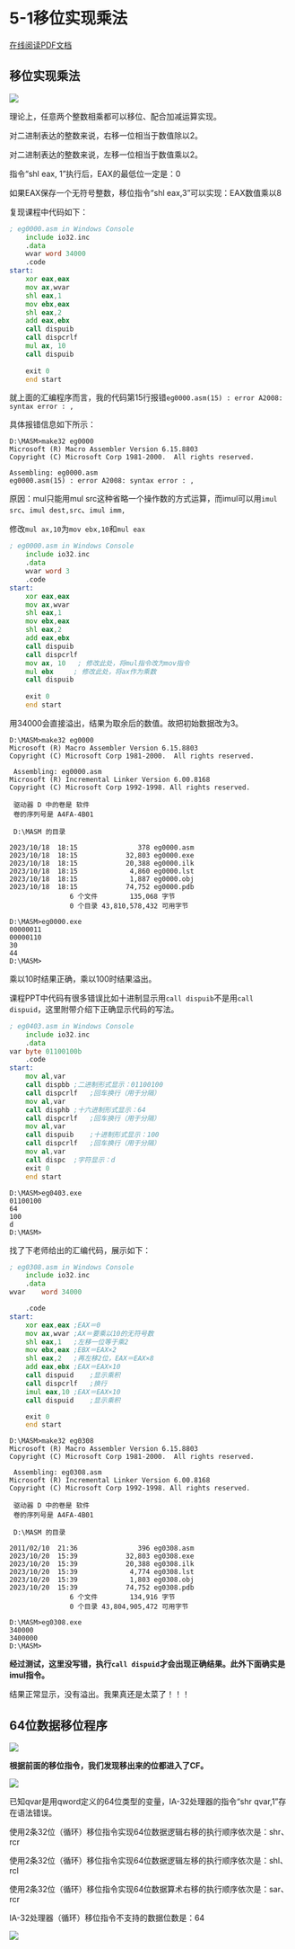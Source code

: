 # 5-1移位实现乘法

<!-- toc -->

<a href="https://rosefinch-midsummer.github.io/book/file/as/5-1.pdf" target="_blank">在线阅读PDF文档</a>

## 移位实现乘法

![](https://cdn.jsdelivr.net/gh/Rosefinch-Midsummer/MyImagesHost01/img/202310181556921.png)

理论上，任意两个整数相乘都可以移位、配合加减运算实现。

对二进制表达的整数来说，右移一位相当于数值除以2。

对二进制表达的整数来说，左移一位相当于数值乘以2。

指令“shl eax, 1”执行后，EAX的最低位一定是：0

如果EAX保存一个无符号整数，移位指令“shl eax,3”可以实现：EAX数值乘以8

复现课程中代码如下：

```asm
; eg0000.asm in Windows Console
	include io32.inc
	.data
    wvar word 34000
	.code
start:
    xor eax,eax
    mov ax,wvar
    shl eax,1
    mov ebx,eax
    shl eax,2
    add eax,ebx
    call dispuib
    call dispcrlf
    mul ax, 10
    call dispuib
                
    exit 0
    end start
```

就上面的汇编程序而言，我的代码第15行报错`eg0000.asm(15) : error A2008: syntax error : ,`

具体报错信息如下所示：

```
D:\MASM>make32 eg0000
Microsoft (R) Macro Assembler Version 6.15.8803
Copyright (C) Microsoft Corp 1981-2000.  All rights reserved.

Assembling: eg0000.asm
eg0000.asm(15) : error A2008: syntax error : ,
```

原因：mul只能用mul src这种省略一个操作数的方式运算，而imul可以用`imul src`、`imul dest,src`、`imul imm,`

修改`mul ax,10`为`mov ebx,10`和`mul eax`

```asm
; eg0000.asm in Windows Console
	include io32.inc
	.data
    wvar word 3
	.code
start:
    xor eax,eax
    mov ax,wvar
    shl eax,1
    mov ebx,eax
    shl eax,2
    add eax,ebx
    call dispuib
    call dispcrlf
    mov ax, 10   ; 修改此处，将mul指令改为mov指令
    mul ebx     ; 修改此处，将ax作为乘数
    call dispuib
                
    exit 0
    end start
```

用34000会直接溢出，结果为取余后的数值。故把初始数据改为3。

```
D:\MASM>make32 eg0000
Microsoft (R) Macro Assembler Version 6.15.8803
Copyright (C) Microsoft Corp 1981-2000.  All rights reserved.

 Assembling: eg0000.asm
Microsoft (R) Incremental Linker Version 6.00.8168
Copyright (C) Microsoft Corp 1992-1998. All rights reserved.

 驱动器 D 中的卷是 软件
 卷的序列号是 A4FA-4B01

 D:\MASM 的目录

2023/10/18  18:15               378 eg0000.asm
2023/10/18  18:15            32,803 eg0000.exe
2023/10/18  18:15            20,388 eg0000.ilk
2023/10/18  18:15             4,860 eg0000.lst
2023/10/18  18:15             1,887 eg0000.obj
2023/10/18  18:15            74,752 eg0000.pdb
               6 个文件        135,068 字节
               0 个目录 43,810,578,432 可用字节

D:\MASM>eg0000.exe
00000011
00000110
30
44
D:\MASM>
```

乘以10时结果正确，乘以100时结果溢出。

课程PPT中代码有很多错误比如十进制显示用`call dispuib`不是用`call dispuid`，这里附带介绍下正确显示代码的写法。

```asm
; eg0403.asm in Windows Console
	include io32.inc
	.data
var	byte 01100100b
	.code
start:
	mov al,var
	call dispbb	;二进制形式显示：01100100
	call dispcrlf	;回车换行（用于分隔）
	mov al,var
	call disphb	;十六进制形式显示：64
	call dispcrlf	;回车换行（用于分隔）
	mov al,var
	call dispuib	;十进制形式显示：100
	call dispcrlf	;回车换行（用于分隔）
	mov al,var
	call dispc	;字符显示：d
	exit 0
	end start
```

```
D:\MASM>eg0403.exe
01100100
64
100
d
D:\MASM>
```

找了下老师给出的汇编代码，展示如下：

```asm
; eg0308.asm in Windows Console
	include io32.inc
	.data
wvar	word 34000

	.code
start:
	xor eax,eax	;EAX＝0
	mov ax,wvar	;AX＝要乘以10的无符号数
	shl eax,1	;左移一位等于乘2
	mov ebx,eax	;EBX＝EAX×2
	shl eax,2	;再左移2位，EAX＝EAX×8
	add eax,ebx	;EAX＝EAX×10
	call dispuid	;显示乘积
	call dispcrlf	;换行
	imul eax,10	;EAX＝EAX×10
	call dispuid	;显示乘积

	exit 0
	end start
```

```
D:\MASM>make32 eg0308
Microsoft (R) Macro Assembler Version 6.15.8803
Copyright (C) Microsoft Corp 1981-2000.  All rights reserved.

 Assembling: eg0308.asm
Microsoft (R) Incremental Linker Version 6.00.8168
Copyright (C) Microsoft Corp 1992-1998. All rights reserved.

 驱动器 D 中的卷是 软件
 卷的序列号是 A4FA-4B01

 D:\MASM 的目录

2011/02/10  21:36               396 eg0308.asm
2023/10/20  15:39            32,803 eg0308.exe
2023/10/20  15:39            20,388 eg0308.ilk
2023/10/20  15:39             4,774 eg0308.lst
2023/10/20  15:39             1,803 eg0308.obj
2023/10/20  15:39            74,752 eg0308.pdb
               6 个文件        134,916 字节
               0 个目录 43,804,905,472 可用字节

D:\MASM>eg0308.exe
340000
3400000
D:\MASM>
```

**经过测试，这里没写错，执行`call dispuid`才会出现正确结果。此外下面确实是imul指令。**

结果正常显示，没有溢出。我果真还是太菜了！！！

## 64位数据移位程序

![](https://cdn.jsdelivr.net/gh/Rosefinch-Midsummer/MyImagesHost01/img/202310181638656.png)

**根据前面的移位指令，我们发现移出来的位都进入了CF。**

![](https://cdn.jsdelivr.net/gh/Rosefinch-Midsummer/MyImagesHost01/img/202310181647088.png)

已知qvar是用qword定义的64位类型的变量，IA-32处理器的指令“shr qvar,1”存在语法错误。

使用2条32位（循环）移位指令实现64位数据逻辑右移的执行顺序依次是：shr、rcr

使用2条32位（循环）移位指令实现64位数据逻辑左移的执行顺序依次是：shl、rcl

使用2条32位（循环）移位指令实现64位数据算术右移的执行顺序依次是：sar、rcr

IA-32处理器（循环）移位指令不支持的数据位数是：64

![](https://cdn.jsdelivr.net/gh/Rosefinch-Midsummer/MyImagesHost01/img/202310201527239.png)







